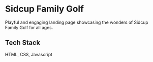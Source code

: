 
# Sidcup Family Golf

Playful and engaging landing page showcasing the wonders of Sidcup Family Golf for all ages. 


## Tech Stack

HTML, CSS, Javascript


